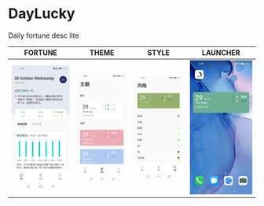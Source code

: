 # DayLucky
Daily fortune desc lite

| FORTUNE                  | THEME                  | STYLE                          |  LAUNCHER        |
|:------------------------------:|:---------------------------------:|:--------------------------------:| :--------------------------------:|
|![](images/device0.png) | ![](images/device11111.png) | ![](images/device2.png) |  ![](images/device3.png) |
